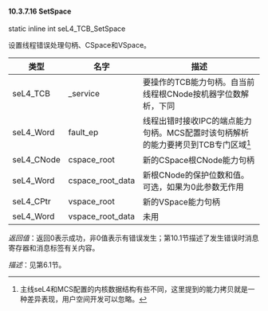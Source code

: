 #### 10.3.7.16  SetSpace

static inline int seL4_TCB_SetSpace

设置线程错误处理句柄、CSpace和VSpace。

类型 | 名字 | 描述
--- | --- | ---
seL4_TCB | _service | 要操作的TCB能力句柄。自当前线程根CNode按机器字位数解析，下同
seL4_Word | fault_ep | 线程出错时接收IPC的端点能力句柄。MCS配置时该句柄解析的能力要拷贝到TCB专门区域[^1]
seL4_CNode | cspace_root | 新的CSpace根CNode能力句柄
seL4_Word | cspace_root_data | 新根CNode的保护位数和值。可选，如果为0此参数无作用
seL4_CPtr | vspace_root | 新的VSpace能力句柄
seL4_Word | vspace_root_data | 未用

*返回值*：返回0表示成功，非0值表示有错误发生；第10.1节描述了发生错误时消息寄存器和消息标签有关内容。

*描述*：见第6.1节。

[^1]: 主线seL4和MCS配置的内核数据结构有些不同，这里提到的能力拷贝就是一种差异表现，用户空间开发可以忽略。
